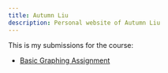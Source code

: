```yaml
---
title: Autumn Liu
description: Personal website of Autumn Liu
---
```


This is my submissions for the course:
- [Basic Graphing Assignment](/GraphAssignment/index.md)
